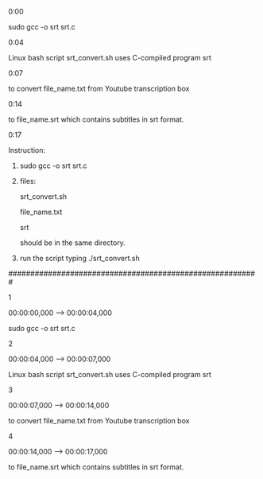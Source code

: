 0:00

sudo gcc -o srt srt.c

0:04

Linux bash script srt_convert.sh uses C-compiled program srt

0:07

to convert file_name.txt from Youtube transcription box

0:14

to file_name.srt which contains subtitles in srt format.

0:17

Instruction:
1. sudo gcc -o srt srt.c
   
2. files:
   
      srt_convert.sh
   
      file_name.txt
   
      srt
   
   should be in the same directory.
   
3. run the script typing ./srt_convert.sh


#########################################################

1

00:00:00,000 --> 00:00:04,000 

sudo gcc -o srt srt.c

2

00:00:04,000 --> 00:00:07,000 

Linux bash script srt_convert.sh uses C-compiled program srt


3

00:00:07,000 --> 00:00:14,000 

to convert file_name.txt from Youtube transcription box


4

00:00:14,000 --> 00:00:17,000 

to file_name.srt which contains subtitles in srt format. 

